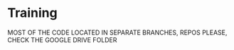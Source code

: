 # Training

MOST OF THE CODE LOCATED IN SEPARATE BRANCHES, REPOS
PLEASE, CHECK THE GOOGLE DRIVE FOLDER

